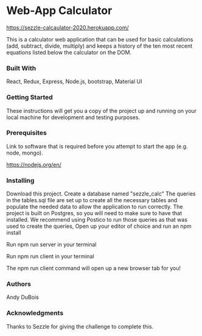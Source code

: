 # Web-App Calculator
https://sezzle-calcaulator-2020.herokuapp.com/

This is a calculator web application that can be used for basic calculations (add, subtract, divide, multiply) and keeps a history of the ten most recent equations listed below the calculator on the DOM.

### Built With
React, Redux, Express, Node.js, bootstrap, Material UI

### Getting Started
These instructions will get you a copy of the project up and running on your local machine for development and testing purposes.

### Prerequisites
Link to software that is required before you attempt to start the app (e.g. node, mongo).

https://nodejs.org/en/
### Installing

Download this project.
Create a database named "sezzle_calc" The queries in the tables.sql file are set up to create all the necessary tables and populate the needed data to allow the application to run correctly.
The project is built on Postgres, so you will need to make sure to have that installed. We recommend using Postico to run those queries as that was used to create the queries,
Open up your editor of choice and run an npm install

Run npm run server in your terminal

Run npm run client in your terminal

The npm run client command will open up a new browser tab for you!

### Authors
Andy DuBois

### Acknowledgments
Thanks to Sezzle for giving the challenge to complete this.